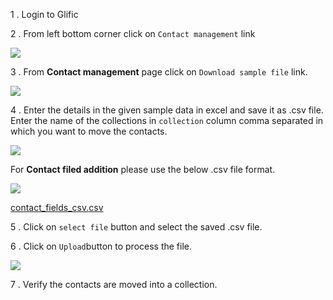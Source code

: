 1 . Login to Glific

2 . From left bottom corner click on `Contact management` link



![](https://slabstatic.com/prod/uploads/8k89m6if/posts/images/jzm08Yq_WgRsqIf2K2wSR-Kv.png)



3 . From **Contact management** page click on `Download sample file` link.

![](https://slabstatic.com/prod/uploads/8k89m6if/posts/images/4cxFznK82MNeF6JKtXRrBGnx.png)



4 . Enter the details in the given sample data in excel and save it as .csv file. Enter the name of the collections in `collection` column  comma separated in which you want to move the contacts.

![](https://slabstatic.com/prod/uploads/8k89m6if/posts/images/jvKHMWf3yE-sebIn3Tv5Y92P.png)

For **Contact filed addition** please use the below .csv file format.

![](https://slabstatic.com/prod/uploads/8k89m6if/posts/images/KNj5A4zrLxEi-S_zkKKMXzcP.png)

[contact_fields_csv.csv](https://slabstatic.com/prod/uploads/8k89m6if/posts/attachments/APignKgSOPLIqMEf1hrK0L62.csv)



5 .  Click on `select file` button and select the saved .csv file.

6 . Click on `Upload`button to process the file.

![](https://slabstatic.com/prod/uploads/8k89m6if/posts/images/dsmZ0Q4ebXbdW0aeEFpWTSXt.png)



7 .  Verify the contacts are moved into a collection.
